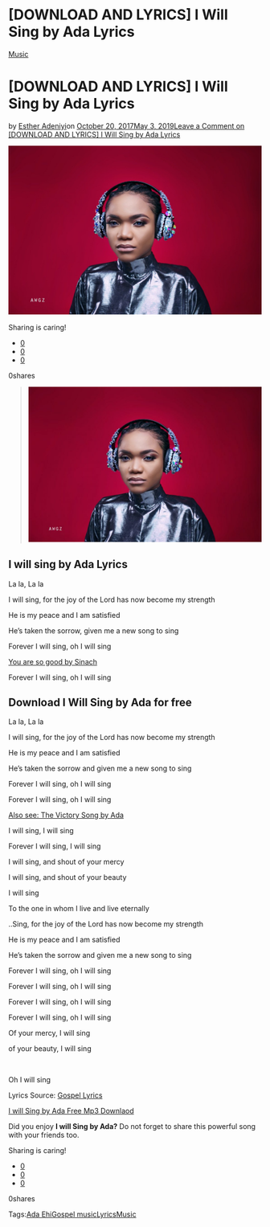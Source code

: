 # [DOWNLOAD AND LYRICS] I Will Sing by Ada Lyrics

[Music](https://estheradeniyi.com/category/music/)
# [DOWNLOAD AND LYRICS] I Will Sing by Ada Lyrics

by [Esther Adeniyi](https://estheradeniyi.com/author/esther-adeniyi/)on [October 20, 2017May 3, 2019](https://estheradeniyi.com/i-will-sing-by-ada-lyrics-mp3-download/)[Leave a Comment on [DOWNLOAD AND LYRICS] I Will Sing by Ada Lyrics](https://estheradeniyi.com/i-will-sing-by-ada-lyrics-mp3-download/#respond)

![](images\Ada-Ehi-3.jpg)

Sharing is caring!

- [0](https://www.facebook.com/sharer/sharer.php?u=https%3A%2F%2Festheradeniyi.com%2Fi-will-sing-by-ada-lyrics-mp3-download%2F&amp;t=%5BDOWNLOAD%20AND%20LYRICS%5D%20I%20Will%20Sing%20by%20Ada%20Lyrics)
- [0](https://twitter.com/intent/tweet?text=%5BDOWNLOAD%20AND%20LYRICS%5D%20I%20Will%20Sing%20by%20Ada%20Lyrics&amp;url=https%3A%2F%2Festheradeniyi.com%2Fi-will-sing-by-ada-lyrics-mp3-download%2F)
- [0](#)

0shares

> [![I Will Sing by Ada](images\Ada-Ehi-3-1024x682.jpg)](images\Ada-Ehi-3-1024x682.jpg)

## I will sing by Ada Lyrics

La la, La la

I will sing, for the joy of the Lord
 has now become my strength

He is my peace and I am satisfied

He&#x2019;s taken the sorrow, given me a new song
 to sing

Forever I will sing, oh I will sing

[You are so good by Sinach](https://estheradeniyi.com/you-are-so-good-by-sinach-lyrics-mp3/)

Forever I will sing, oh I will sing

## Download I Will Sing by Ada for free

La la, La la

I will sing, for the joy of the Lord
 has now become my strength

He is my peace and I am satisfied

He&#x2019;s taken the sorrow and given me a
 new song to sing

Forever I will sing, oh I will sing

Forever I will sing, oh I will sing

[Also see: The Victory Song by Ada](https://www.estheradeniyi.com/the-victory-song-by-ada-lyrics-mp3)

I will sing, I will sing

Forever I will sing, I will sing

I will sing, and shout of your mercy

I will sing, and shout of your beauty

I will sing

To the one in whom I live and live
 eternally

..Sing, for the joy of the Lord has now
 become my strength

He is my peace and I am satisfied

He&#x2019;s taken the sorrow and given me a
 new song to sing

Forever I will sing, oh I will sing

Forever I will sing, oh I will sing

Forever I will sing, oh I will sing

Forever I will sing, oh I will sing

Of your mercy, I will sing

of your beauty, I will sing

&#xA0;

Oh I will sing

Lyrics Source: [Gospel Lyrics](https://gospellyricsng.com/i-will-sing-ada-ehi/)

[I will Sing by Ada Free Mp3 Downlaod](https://www.generalbaze.com.ng/music/ada-will-sing/)

Did you enjoy **I will Sing by Ada?** Do not forget to share this powerful song with your friends too.

Sharing is caring!

- [0](https://www.facebook.com/sharer/sharer.php?u=https%3A%2F%2Festheradeniyi.com%2Fi-will-sing-by-ada-lyrics-mp3-download%2F&amp;t=%5BDOWNLOAD%20AND%20LYRICS%5D%20I%20Will%20Sing%20by%20Ada%20Lyrics)
- [0](https://twitter.com/intent/tweet?text=%5BDOWNLOAD%20AND%20LYRICS%5D%20I%20Will%20Sing%20by%20Ada%20Lyrics&amp;url=https%3A%2F%2Festheradeniyi.com%2Fi-will-sing-by-ada-lyrics-mp3-download%2F)
- [0](#)

0shares

Tags:[Ada Ehi](https://estheradeniyi.com/tag/ada-ehi/)[Gospel music](https://estheradeniyi.com/tag/gospel-music/)[Lyrics](https://estheradeniyi.com/tag/lyrics/)[Music](https://estheradeniyi.com/tag/music/)